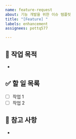 ```yaml
---
name: feature-request
about: 기능 개발을 위한 이슈 템플릿
title: "[Feature] "
labels: enhancement
assignees: pottq577

---
```


## 🧩 작업 목적
-

## ✅ 할 일 목록
- [ ] 작업 1
- [ ] 작업 2

## 📌 참고 사항
-
